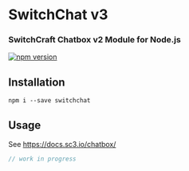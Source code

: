 # SwitchChat v3
### SwitchCraft Chatbox v2 Module for Node.js

[![npm version](https://badge.fury.io/js/switchchat.svg)](https://www.npmjs.org/package/switchchat)

## Installation

```
npm i --save switchchat
```

## Usage

See https://docs.sc3.io/chatbox/

```js
// work in progress
```
